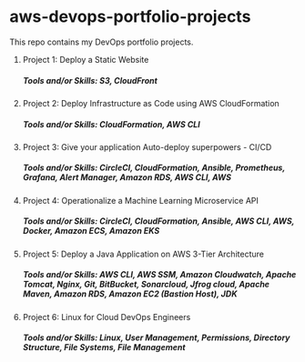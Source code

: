 # aws-devops-portfolio-projects
This repo contains my DevOps portfolio projects. 
1. Project 1: Deploy a Static Website
   ##### Tools and/or Skills: S3, CloudFront  
2. Project 2: Deploy Infrastructure as Code using AWS CloudFormation
   ##### Tools and/or Skills: CloudFormation, AWS CLI
3. Project 3: Give your application Auto-deploy superpowers - CI/CD
   ##### Tools and/or Skills: CircleCI, CloudFormation, Ansible, Prometheus, Grafana, Alert Manager, Amazon RDS, AWS CLI, AWS
4. Project 4: Operationalize a Machine Learning Microservice API
   ##### Tools and/or Skills: CircleCI, CloudFormation, Ansible, AWS CLI, AWS, Docker, Amazon ECS, Amazon EKS
5. Project 5: Deploy a Java Application on AWS 3-Tier Architecture
   ##### Tools and/or Skills: AWS CLI, AWS SSM, Amazon Cloudwatch, Apache Tomcat, Nginx, Git, BitBucket, Sonarcloud, Jfrog cloud, Apache Maven, Amazon RDS, Amazon EC2          (Bastion Host), JDK
6. Project 6: Linux for Cloud DevOps Engineers
   ##### Tools and/or Skills: Linux, User Management, Permissions, Directory Structure, File Systems, File Management
   
